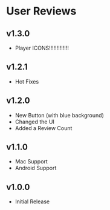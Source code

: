 # User Reviews
## v1.3.0
* Player ICONS!!!!!!!!!!!!!
## v1.2.1
* Hot Fixes
## v1.2.0
* New Button (with blue background)
* Changed the UI
* Added a Review Count
## v1.1.0
* Mac Support
* Android Support
## v1.0.0
* Initial Release